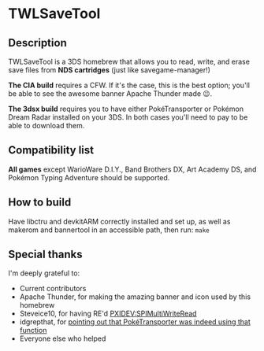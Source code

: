 # TWLSaveTool

## Description
TWLSaveTool is a 3DS homebrew that allows you to read, write, and erase save files from **NDS cartridges** (just like savegame-manager!)

**The CIA build** requires a CFW. If it's the case, this is the best option; you'll be able to see the awesome banner Apache Thunder made :wink:.

**The 3dsx build** requires you to have either PokéTransporter or Pokémon Dream Radar installed on your 3DS. In both cases you'll need to pay to be able to download them.

## Compatibility list
**All games** except WarioWare D.I.Y., Band Brothers DX, Art Academy DS, and Pokémon Typing Adventure should be supported.

## How to build
Have libctru and devkitARM correctly installed and set up, as well as makerom and bannertool in an accessible path, then run: ```make``` 

## Special thanks
I'm deeply grateful to:

* Current contributors
* Apache Thunder, for making the amazing banner and icon used by this homebrew
* Steveice10, for having RE'd [PXIDEV:SPIMultiWriteRead](https://www.3dbrew.org/wiki/PXIDEV:SPIMultiWriteRead)
* idgrepthat, for [pointing out that PokéTransporter was indeed using that function](https://github.com/TuxSH/TWLSaveTool/commit/388c9d86091d51d89363de80df5eaf44e0438dae#commitcomment-15494744)
* Everyone else who helped
